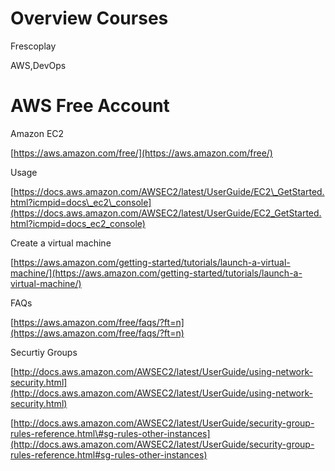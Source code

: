 # Overview Courses

Frescoplay

AWS,DevOps





# AWS Free Account

Amazon EC2

[https://aws.amazon.com/free/](https://aws.amazon.com/free/)

Usage

[https://docs.aws.amazon.com/AWSEC2/latest/UserGuide/EC2\_GetStarted.html?icmpid=docs\_ec2\_console](https://docs.aws.amazon.com/AWSEC2/latest/UserGuide/EC2_GetStarted.html?icmpid=docs_ec2_console)

Create a virtual machine

[https://aws.amazon.com/getting-started/tutorials/launch-a-virtual-machine/](https://aws.amazon.com/getting-started/tutorials/launch-a-virtual-machine/)

FAQs

[https://aws.amazon.com/free/faqs/?ft=n](https://aws.amazon.com/free/faqs/?ft=n)

Securtiy Groups

[http://docs.aws.amazon.com/AWSEC2/latest/UserGuide/using-network-security.html](http://docs.aws.amazon.com/AWSEC2/latest/UserGuide/using-network-security.html)

[http://docs.aws.amazon.com/AWSEC2/latest/UserGuide/security-group-rules-reference.html\#sg-rules-other-instances](http://docs.aws.amazon.com/AWSEC2/latest/UserGuide/security-group-rules-reference.html#sg-rules-other-instances)

